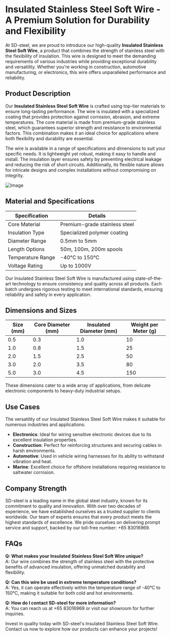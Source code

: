 # Insulated Stainless Steel Soft Wire - A Premium Solution for Durability and Flexibility

At SD-steel, we are proud to introduce our high-quality **Insulated Stainless Steel Soft Wire**, a product that combines the strength of stainless steel with the flexibility of insulation. This wire is designed to meet the demanding requirements of various industries while providing exceptional durability and versatility. Whether you're working in construction, automotive manufacturing, or electronics, this wire offers unparalleled performance and reliability.

## Product Description

Our **Insulated Stainless Steel Soft Wire** is crafted using top-tier materials to ensure long-lasting performance. The wire is insulated with a specialized coating that provides protection against corrosion, abrasion, and extreme temperatures. The core material is made from premium-grade stainless steel, which guarantees superior strength and resistance to environmental factors. This combination makes it an ideal choice for applications where both flexibility and durability are essential.

The wire is available in a range of specifications and dimensions to suit your specific needs. It is lightweight yet robust, making it easy to handle and install. The insulation layer ensures safety by preventing electrical leakage and reducing the risk of short circuits. Additionally, its flexible nature allows for intricate designs and complex installations without compromising on integrity.

![Image](https://github.com/user-attachments/assets/2567258e-e124-4816-932d-1809bd27ef0b)

## Material and Specifications

| Specification | Details |
|---------------|---------|
| Core Material | Premium-grade stainless steel |
| Insulation Type | Specialized polymer coating |
| Diameter Range | 0.5mm to 5mm |
| Length Options | 50m, 100m, 200m spools |
| Temperature Range | -40°C to 150°C |
| Voltage Rating | Up to 1000V |

Our Insulated Stainless Steel Soft Wire is manufactured using state-of-the-art technology to ensure consistency and quality across all products. Each batch undergoes rigorous testing to meet international standards, ensuring reliability and safety in every application.

## Dimensions and Sizes

| Size (mm) | Core Diameter (mm) | Insulated Diameter (mm) | Weight per Meter (g) |
|-----------|--------------------|-------------------------|----------------------|
| 0.5       | 0.3                | 1.0                     | 10                   |
| 1.0       | 0.8                | 1.5                     | 25                   |
| 2.0       | 1.5                | 2.5                     | 50                   |
| 3.0       | 2.0                | 3.5                     | 80                   |
| 5.0       | 3.0                | 4.5                     | 150                  |

These dimensions cater to a wide array of applications, from delicate electronic components to heavy-duty industrial setups.

## Use Cases

The versatility of our Insulated Stainless Steel Soft Wire makes it suitable for numerous industries and applications:

- **Electronics**: Ideal for wiring sensitive electronic devices due to its excellent insulation properties.
- **Construction**: Perfect for reinforcing structures and securing cables in harsh environments.
- **Automotive**: Used in vehicle wiring harnesses for its ability to withstand vibration and heat.
- **Marine**: Excellent choice for offshore installations requiring resistance to saltwater corrosion.

## Company Strength

SD-steel is a leading name in the global steel industry, known for its commitment to quality and innovation. With over two decades of experience, we have established ourselves as a trusted supplier to clients worldwide. Our team of experts ensures that every product meets the highest standards of excellence. We pride ourselves on delivering prompt service and support, backed by our toll-free number: +65 83016969.

## FAQs

**Q: What makes your Insulated Stainless Steel Soft Wire unique?**  
A: Our wire combines the strength of stainless steel with the protective benefits of advanced insulation, offering unmatched durability and flexibility.

**Q: Can this wire be used in extreme temperature conditions?**  
A: Yes, it can operate effectively within the temperature range of -40°C to 150°C, making it suitable for both cold and hot environments.

**Q: How do I contact SD-steel for more information?**  
A: You can reach us at +65 83016969 or visit our showroom for further inquiries.

Invest in quality today with SD-steel's Insulated Stainless Steel Soft Wire. Contact us now to explore how our products can enhance your projects!